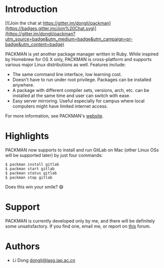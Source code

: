 Introduction
============

[![Join the chat at https://gitter.im/dongli/packman](https://badges.gitter.im/Join%20Chat.svg)](https://gitter.im/dongli/packman?utm_source=badge&utm_medium=badge&utm_campaign=pr-badge&utm_content=badge)

PACKMAN is yet another package manager written in Ruby. While inspired by Homebrew for OS X only, PACKMAN is cross-platform and supports various major Linux distributions as well. Features include:

- The same command line interface, low learning cost. 
- Doesn't have to run under root privilege. Packages can be installed anywhere.
- A package with different compiler sets, versions, arch, etc. can be installed at the same time and user can switch with ease.
- Easy server mirroring. Useful especially for campus where local computers might have limited internet access.

For more information, see PACKMAN's [website](http://dongli.github.io/packman/).

Highlights
==========

PACKMAN now supports to install and run GitLab on Mac (other Linux OSs will be supported later) by just four commands:

```
$ packman install gitlab
$ packman start gitlab
$ packman status gitlab
$ packman stop gitlab
```

Does this win your smile? :smile:

Support
=======

PACKMAN is currently developed only by me, and there will be definitely some unsatisfactory. If you find one, email me, or report on [this](https://ogx.io/project/packman) forum.

Authors
=======

- Li Dong <dongli@lasg.iap.ac.cn>
